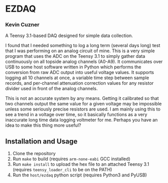 # EZDAQ
### Kevin Cuzner

A Teensy 3.1-based DAQ designed for simple data collection.

I found that I needed something to log a long term (several days long) test that
I was performing on an analog circuit of mine. This is a very simple program
that uses the ADC on the Teensy 3.1 to simply gather data continuously on all
topside analog channels (A0-A9). It communicates over USB to some host software
written in Python which performs the conversion from raw ADC output into useful
voltage values. It supports logging all 10 channels at once, a variable time
step between sample records, and per-channel attenuation correction values for
any resistor divider used in front of the analog channels.

This is not an accurate system by any means. Getting it calibrated so that two
channels output the same value for a given voltage may be impossible unless
some seriously precise resistors are used. I am mainly using this to see a trend
in a voltage over time, so it basically functions as a very inaccurate long time
data logging voltmeter for me. Perhaps you have an idea to make this thing more
useful?

## Installation and Usage

1. Clone the repository
2. Run `make` to build (requires `arm-none-eabi` GCC installed)
3. Run `make install` to upload the hex file to an attached Teensy 3.1 (requires
   `teensy_loader_cli` to be on the PATH)
4. Run the `host/ezdaq` python script (requires Python3 and PyUSB)

